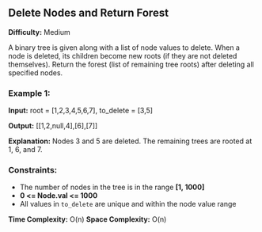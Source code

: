 
## Delete Nodes and Return Forest

**Difficulty:** Medium

A binary tree is given along with a list of node values to delete. When a node is deleted, its children become new roots (if they are not deleted themselves).
Return the forest (list of remaining tree roots) after deleting all specified nodes.

### Example 1:

**Input:**
root = [1,2,3,4,5,6,7], to_delete = [3,5]

**Output:**
[[1,2,null,4],[6],[7]]

**Explanation:**
Nodes 3 and 5 are deleted. The remaining trees are rooted at 1, 6, and 7.

### Constraints:

* The number of nodes in the tree is in the range **[1, 1000]**
* **0 <= Node.val <= 1000**
* All values in `to_delete` are unique and within the node value range

**Time Complexity:** O(n)
**Space Complexity:** O(n)
